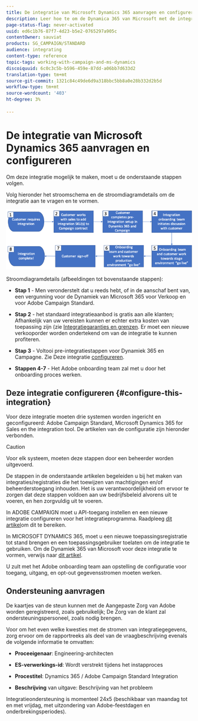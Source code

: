 ```yaml
---
title: De integratie van Microsoft Dynamics 365 aanvragen en configureren
description: Leer hoe te om de Dynamica 365 van Microsoft met de integratie van Campaign Standard te verzoeken en te vormen
page-status-flag: never-activated
uuid: ed6c1b76-87f7-4d23-b5e2-0765297a905c
contentOwner: sauviat
products: SG_CAMPAIGN/STANDARD
audience: integrating
content-type: reference
topic-tags: working-with-campaign-and-ms-dynamics
discoiquuid: 6c0c3c5b-b596-459e-87dd-a06bb7d633d2
translation-type: tm+mt
source-git-commit: 1321c84c49de6d9a318bbc5bb8a0e28b332d2b5d
workflow-type: tm+mt
source-wordcount: '403'
ht-degree: 3%

---
```



# De integratie van Microsoft Dynamics 365 aanvragen en configureren

Om deze integratie mogelijk te maken, moet u de onderstaande stappen volgen.

Volg hieronder het stroomschema en de stroomdiagramdetails om de integratie aan te vragen en te vormen.

![](assets/provisioning-wf.png)

Stroomdiagramdetails (afbeeldingen tot bovenstaande stappen):

* **Stap 1** - Men veronderstelt dat u reeds hebt, of in de aanschaf bent van, een vergunning voor de Dynamiek van Microsoft 365 voor Verkoop en voor Adobe Campaign Standard.

* **Stap 2** - het standaard integratieaanbod is gratis aan alle klanten; Afhankelijk van uw vereisten kunnen er echter extra kosten van toepassing zijn (zie [Integratiegaranties en grenzen](../../integrating/using/ms-dynamics-365-integration-guardrails.md). Er moet een nieuwe verkooporder worden ondertekend om van de integratie te kunnen profiteren.

* **Stap 3** - Voltooi pre-integratiestappen voor Dynamiek 365 en Campagne. Zie Deze integratie [configureren](#configure-this-integration).

* **Stappen 4-7** - Het Adobe onboarding team zal met u door het onboarding proces werken.

## Deze integratie configureren {#configure-this-integration}

Voor deze integratie moeten drie systemen worden ingericht en geconfigureerd: Adobe Campaign Standard, Microsoft Dynamics 365 for Sales en the integration tool. De artikelen van de configuratie zijn hieronder verbonden.

>[!CAUTION]
>
>Voor elk systeem, moeten deze stappen door een beheerder worden uitgevoerd.
>
>De stappen in de onderstaande artikelen begeleiden u bij het maken van integraties/registraties die het toewijzen van machtigingen en/of beheerderstoegang inhouden.  Het is uw verantwoordelijkheid om ervoor te zorgen dat deze stappen voldoen aan uw bedrijfsbeleid alvorens uit te voeren, en hen zorgvuldig uit te voeren.

In ADOBE CAMPAIGN moet u API-toegang instellen en een nieuwe integratie configureren voor het integratieprogramma. Raadpleeg [dit artikel](../../integrating/using/configure-adobe-io-for-ms-dynamic.md)om dit te bereiken.

In MICROSOFT DYNAMICS 365, moet u een nieuwe toepassingsregistratie tot stand brengen en een toepassingsgebruiker toelaten om de integratie te gebruiken.  Om de Dynamiek 365 van Microsoft voor deze integratie te vormen, verwijs naar [dit artikel](../../integrating/using/configure-microsoft-dynamics-365-for-campaign-integration.md).

U zult met het Adobe onboarding team aan opstelling de configuratie voor toegang, uitgang, en opt-out gegevensstromen moeten werken.


## Ondersteuning aanvragen

De kaartjes van de steun kunnen met de Aangepaste Zorg van Adobe worden geregistreerd, zoals gebruikelijk; De Zorg van de klant zal ondersteuningspersoneel, zoals nodig brengen.

Voor om het even welke kwesties met de stromen van integratiegegevens, zorg ervoor om de rapportreeks als deel van de vraagbeschrijving evenals de volgende informatie te omvatten:

* **Proceeigenaar**: Engineering-architecten

* **ES-verwerkings-id**: Wordt verstrekt tijdens het instapproces

* **Procestitel**: Dynamics 365 / Adobe Campaign Standard Integration

* **Beschrijving** van uitgave: Beschrijving van het probleem

Integratieondersteuning is momenteel 24x5 (beschikbaar van maandag tot en met vrijdag, met uitzondering van Adobe-feestdagen en onderbrekingsperiodes).